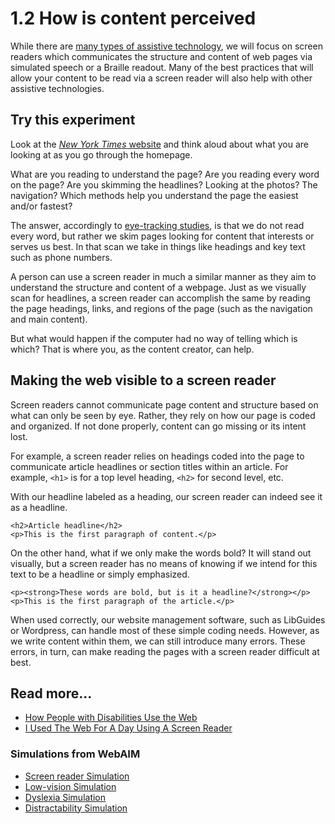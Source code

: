 # 1.2 How is content perceived

While there are [many types of assistive technology](https://webaccess.berkeley.edu/resources/assistive-technology), we will focus on screen readers which communicates the structure and content of web pages via simulated speech or a Braille readout. Many of the best practices that will allow your content to be read via a screen reader will also help with other assistive technologies.

## Try this experiment

Look at the [_New York Times_ website](https://www.nytimes.com) and think aloud about what you are looking at as you go through the homepage.

What are you reading to understand the page? Are you reading every word on the page? Are you skimming the headlines? Looking at the photos? The navigation? Which methods help you understand the page the easiest and/or fastest?

The answer, accordingly to [eye-tracking studies](https://www.nngroup.com/articles/f-shaped-pattern-reading-web-content/), is that we do not read every word, but rather we skim pages looking for content that interests or serves us best. In that scan we take in things like headings and key text such as phone numbers.

A person can use a screen reader in much a similar manner as they aim to understand the structure and content of a webpage. Just as we visually scan for headlines, a screen reader can accomplish the same by reading the page headings, links, and regions of the page \(such as the navigation and main content\).

But what would happen if the computer had no way of telling which is which? That is where you, as the content creator, can help.

## Making the web visible to a screen reader

Screen readers cannot communicate page content and structure based on what can only be seen by eye. Rather, they rely on how our page is coded and organized. If not done properly, content can go missing or its intent lost.

For example, a screen reader relies on headings coded into the page to communicate article headlines or section titles within an article. For example, `<h1>` is for a top level heading, `<h2>` for second level, etc.

With our headline labeled as a heading, our screen reader can indeed see it as a headline.

```markup
<h2>Article headline</h2>
<p>This is the first paragraph of content.</p>
```

On the other hand, what if we only make the words bold? It will stand out visually, but a screen reader has no means of knowing if we intend for this text to be a headline or simply emphasized.

```markup
<p><strong>These words are bold, but is it a headline?</strong></p>
<p>This is the first paragraph of the article.</p>
```

When used correctly, our website management software, such as LibGuides or Wordpress, can handle most of these simple coding needs. However, as we write content within them, we can still introduce many errors. These errors, in turn, can make reading the pages with a screen reader difficult at best.

## Read more...

* [How People with Disabilities Use the Web](https://www.w3.org/WAI/people-use-web/)
* [I Used The Web For A Day Using A Screen Reader](https://www.smashingmagazine.com/2018/12/voiceover-screen-reader-web-apps/)

### **Simulations from WebAIM**

* [Screen reader Simulation](https://webaim.org/simulations/screenreader)
* [Low-vision Simulation](https://webaim.org/simulations/lowvision)
* [Dyslexia Simulation](https://webaim.org/simulations/dyslexia)
* [Distractability Simulation](https://webaim.org/simulations/distractability)

